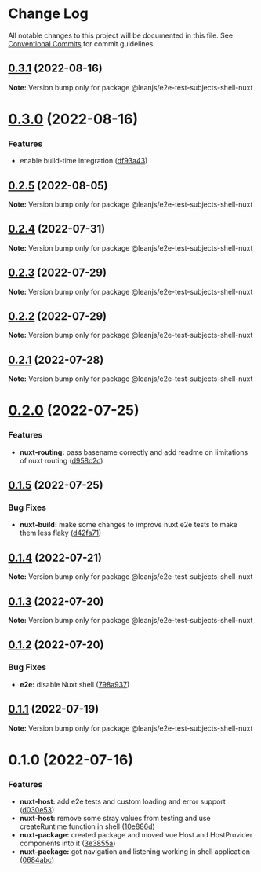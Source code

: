 # Change Log

All notable changes to this project will be documented in this file.
See [Conventional Commits](https://conventionalcommits.org) for commit guidelines.

## [0.3.1](https://github.com/leanjs/leanjs/compare/@leanjs/e2e-test-subjects-shell-nuxt@0.3.0...@leanjs/e2e-test-subjects-shell-nuxt@0.3.1) (2022-08-16)

**Note:** Version bump only for package @leanjs/e2e-test-subjects-shell-nuxt





# [0.3.0](https://github.com/leanjs/leanjs/compare/@leanjs/e2e-test-subjects-shell-nuxt@0.2.5...@leanjs/e2e-test-subjects-shell-nuxt@0.3.0) (2022-08-16)


### Features

* enable build-time integration ([df93a43](https://github.com/leanjs/leanjs/commit/df93a433f869a659ace4fb1388608fdd415071b0))





## [0.2.5](https://github.com/leanjs/leanjs/compare/@leanjs/e2e-test-subjects-shell-nuxt@0.2.4...@leanjs/e2e-test-subjects-shell-nuxt@0.2.5) (2022-08-05)

**Note:** Version bump only for package @leanjs/e2e-test-subjects-shell-nuxt





## [0.2.4](https://github.com/leanjs/leanjs/compare/@leanjs/e2e-test-subjects-shell-nuxt@0.2.3...@leanjs/e2e-test-subjects-shell-nuxt@0.2.4) (2022-07-31)

**Note:** Version bump only for package @leanjs/e2e-test-subjects-shell-nuxt





## [0.2.3](https://github.com/leanjs/leanjs/compare/@leanjs/e2e-test-subjects-shell-nuxt@0.2.2...@leanjs/e2e-test-subjects-shell-nuxt@0.2.3) (2022-07-29)

**Note:** Version bump only for package @leanjs/e2e-test-subjects-shell-nuxt





## [0.2.2](https://github.com/leanjs/leanjs/compare/@leanjs/e2e-test-subjects-shell-nuxt@0.2.1...@leanjs/e2e-test-subjects-shell-nuxt@0.2.2) (2022-07-29)

**Note:** Version bump only for package @leanjs/e2e-test-subjects-shell-nuxt





## [0.2.1](https://github.com/leanjs/leanjs/compare/@leanjs/e2e-test-subjects-shell-nuxt@0.2.0...@leanjs/e2e-test-subjects-shell-nuxt@0.2.1) (2022-07-28)

**Note:** Version bump only for package @leanjs/e2e-test-subjects-shell-nuxt





# [0.2.0](https://github.com/leanjs/leanjs/compare/@leanjs/e2e-test-subjects-shell-nuxt@0.1.5...@leanjs/e2e-test-subjects-shell-nuxt@0.2.0) (2022-07-25)


### Features

* **nuxt-routing:** pass basename correctly and add readme on limitations of nuxt routing ([d958c2c](https://github.com/leanjs/leanjs/commit/d958c2c5c8dd6cd2c439e206211c5f24cd35f08e))





## [0.1.5](https://github.com/leanjs/leanjs/compare/@leanjs/e2e-test-subjects-shell-nuxt@0.1.4...@leanjs/e2e-test-subjects-shell-nuxt@0.1.5) (2022-07-25)


### Bug Fixes

* **nuxt-build:** make some changes to improve nuxt e2e tests to make them less flaky ([d42fa71](https://github.com/leanjs/leanjs/commit/d42fa71229fb0e1b0195f4bc21ba54c88220acaf))





## [0.1.4](https://github.com/leanjs/leanjs/compare/@leanjs/e2e-test-subjects-shell-nuxt@0.1.3...@leanjs/e2e-test-subjects-shell-nuxt@0.1.4) (2022-07-21)

**Note:** Version bump only for package @leanjs/e2e-test-subjects-shell-nuxt





## [0.1.3](https://github.com/leanjs/leanjs/compare/@leanjs/e2e-test-subjects-shell-nuxt@0.1.2...@leanjs/e2e-test-subjects-shell-nuxt@0.1.3) (2022-07-20)

**Note:** Version bump only for package @leanjs/e2e-test-subjects-shell-nuxt





## [0.1.2](https://github.com/leanjs/leanjs/compare/@leanjs/e2e-test-subjects-shell-nuxt@0.1.1...@leanjs/e2e-test-subjects-shell-nuxt@0.1.2) (2022-07-20)


### Bug Fixes

* **e2e:** disable Nuxt shell ([798a937](https://github.com/leanjs/leanjs/commit/798a9372f6d1649cf8b293e02b0f60a633dd40f7))





## [0.1.1](https://github.com/leanjs/leanjs/compare/@leanjs/e2e-test-subjects-shell-nuxt@0.1.0...@leanjs/e2e-test-subjects-shell-nuxt@0.1.1) (2022-07-19)

**Note:** Version bump only for package @leanjs/e2e-test-subjects-shell-nuxt





# 0.1.0 (2022-07-16)


### Features

* **nuxt-host:** add e2e tests and custom loading and error support ([d030e53](https://github.com/leanjs/leanjs/commit/d030e53f9781111115156bb4e95f3eb426bd91da))
* **nuxt-host:** remove some stray values from testing and use createRuntime function in shell ([10e886d](https://github.com/leanjs/leanjs/commit/10e886d34f8748d74cfb4f0a3ca63a0fe2a3f7ea))
* **nuxt-package:** created package and moved vue Host and HostProvider components into it ([3e3855a](https://github.com/leanjs/leanjs/commit/3e3855acce78cb8bd3dad159cff95a98a1fc0b06))
* **nuxt-package:** got navigation and listening working in shell application ([0684abc](https://github.com/leanjs/leanjs/commit/0684abc10d56fa233926f91aecc8c27ea3323511))
